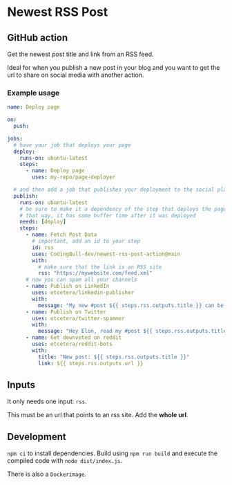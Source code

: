 # Newest RSS Post

## GitHub action

Get the newest post title and link from an RSS feed.

Ideal for when you publish a new post in your blog and you want to get the url to share on social media with another action.

### Example usage
```yml
name: Deploy page

on:
  push:

jobs:
  # have your job that deploys your page
  deploy:
    runs-on: ubuntu-latest
    steps:
      - name: Deploy page
        uses: my-repo/page-deployer

  # and then add a job that publishes your deployment to the social platforms      
  publish:
    runs-on: ubuntu-latest
    # be sure to make it a dependency of the step that deploys the page
    # that way, it has some buffer time after it was deployed
    needs: [deploy]
    steps:
      - name: Fetch Post Data
        # important, add an id to your step
        id: rss
        uses: CodingBull-dev/newest-rss-post-action@main
        with:
          # make sure that the link is an RSS site
          rss: "https://mywebsite.com/feed.xml"
      # now you can spam all your channels
      - name: Publish on LinkedIn
        uses: etcetera/linkedin-publisher
        with:
          message: "My new #post ${{ steps.rss.outputs.title }} can be read in ${{ steps.rss.outputs.url }}"
      - name: Publish on Twitter
        uses: etcetera/twitter-spammer
        with:
          message: "Hey Elon, read my #post ${{ steps.rss.outputs.title }} in ${{ steps.rss.outputs.url }}"
      - name: Get downvoted on reddit
        uses: etcetera/reddit-bots
        with:
          title: "New post: ${{ steps.rss.outputs.title }}"
          link: ${{ steps.rss.outputs.url }}
```

## Inputs

It only needs one input: `rss`.

This must be an url that points to an rss site. Add the **whole url**.

## Development

`npm ci` to install dependencies.
Build using `npm run build` and execute the compiled code with `node dist/index.js`.

There is also a `Dockerimage`.
